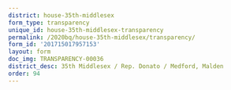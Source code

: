 ```yaml
---
district: house-35th-middlesex
form_type: transparency
unique_id: house-35th-middlesex-transparency
permalink: /2020bq/house-35th-middlesex/transparency/
form_id: '201715017957153'
layout: form
doc_img: TRANSPARENCY-00036
district_desc: 35th Middlesex / Rep. Donato / Medford, Malden
order: 94
---
```

